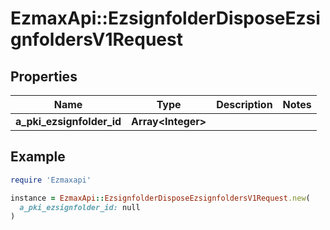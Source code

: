 # EzmaxApi::EzsignfolderDisposeEzsignfoldersV1Request

## Properties

| Name | Type | Description | Notes |
| ---- | ---- | ----------- | ----- |
| **a_pki_ezsignfolder_id** | **Array&lt;Integer&gt;** |  |  |

## Example

```ruby
require 'Ezmaxapi'

instance = EzmaxApi::EzsignfolderDisposeEzsignfoldersV1Request.new(
  a_pki_ezsignfolder_id: null
)
```

